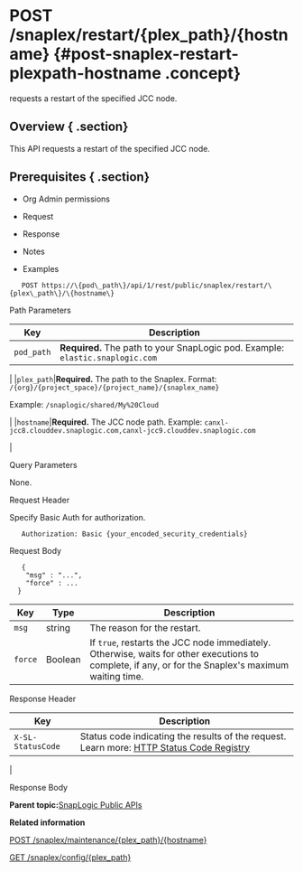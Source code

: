 # POST /snaplex/restart/\{plex\_path\}/\{hostname\} {#post-snaplex-restart-plexpath-hostname .concept}

requests a restart of the specified JCC node.

## Overview { .section}

This API requests a restart of the specified JCC node.

## Prerequisites { .section}

-   Org Admin permissions

-   Request
-   Response
-   Notes
-   Examples

``` {#codeblock-endpoint .normalize-space .lang-uri}
   POST https://\{pod\_path\}/api/1/rest/public/snaplex/restart/\{plex\_path\}/\{hostname\}

```

Path Parameters

|Key|Description|
|---|-----------|
|`pod_path`|**Required.** The path to your SnapLogic pod. Example: `elastic.snaplogic.com`

|
|`plex_path`|**Required.** The path to the Snaplex. Format: `/{org}/{project_space}/{project_name}/{snaplex_name}`

 Example: `/snaplogic/shared/My%20Cloud`

|
|`hostname`|**Required.** The JCC node path. Example: `canxl-jcc8.clouddev.snaplogic.com,canxl-jcc9.clouddev.snaplogic.com`

|

Query Parameters

None.

Request Header

Specify Basic Auth for authorization.

``` {#d73e705 .normalize-space}
   Authorization: Basic {your_encoded_security_credentials}

```

Request Body

``` {#request-body .normalize-space .lang-json}
   {
    "msg" : "...",
    "force" : ...
  }

```

|Key|Type|Description|
|---|----|-----------|
|`msg`|string|The reason for the restart.|
|`force`|Boolean|If `true`, restarts the JCC node immediately. Otherwise, waits for other executions to complete, if any, or for the Snaplex's maximum waiting time.|

Response Header

|Key|Description|
|---|-----------|
|`X-SL-StatusCode`|Status code indicating the results of the request. Learn more: [HTTP Status Code Registry](https://www.iana.org/assignments/http-status-codes/http-status-codes.xhtml)

|

Response Body

**Parent topic:**[SnapLogic Public APIs](../public-apis/public-apis.md)

**Related information**  


[POST /snaplex/maintenance/\{plex\_path\}/\{hostname\}](../public-apis/post-snaplex-maintenance-plexpath-hostname.md)

[GET /snaplex/config/\{plex\_path\}](../public-apis/get-snaplex-config-plexpath.md)

